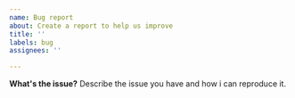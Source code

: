```yaml
---
name: Bug report
about: Create a report to help us improve
title: ''
labels: bug
assignees: ''

---
```


**What's the issue?**
Describe the issue you have and how i can reproduce it.
